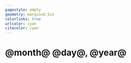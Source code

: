 ```yaml
---
pagestyle: empty
geometry: margin=0.5in
colorlinks: true
urlcolor: cyan
citecolor: cyan
---
```


# @month@ @day@, @year@
